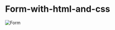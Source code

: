 # Form-with-html-and-css


![Form](https://user-images.githubusercontent.com/84525058/120188323-98f13f80-c233-11eb-9c75-d22f0ff630a9.PNG)
